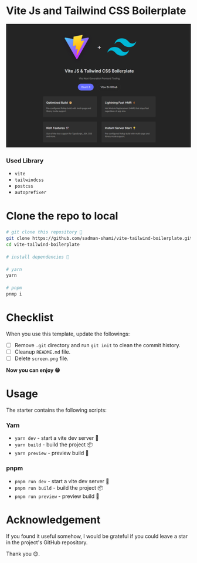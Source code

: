 # Vite Js and Tailwind CSS Boilerplate

![](screen.png)

### Used Library

- `vite`
- `tailwindcss`
- `postcss`
- `autoprefixer`

# Clone the repo to local

```sh
# git clone this repository 🦑
git clone https://github.com/sadman-shami/vite-tailwind-boilerplate.git
cd vite-tailwind-boilerplate

# install dependencies 🧶

# yarn
yarn

# pnpm
pnmp i
```

# Checklist

When you use this template, update the followings:

- [ ] Remove `.git` directory and run `git init` to clean the commit history.
- [ ] Cleanup `README.md` file.
- [ ] Delete `screen.png` file.

**Now you can enjoy 😁**

# Usage

The starter contains the following scripts:

### Yarn

- `yarn dev` - start a vite dev server 🚀
- `yarn build` - build the project 📦
- `yarn preview` - preview build 🎉

### pnpm

- `pnpm run dev` - start a vite dev server 🚀
- `pnpm run build` - build the project 📦
- `pnpm run preview` - preview build 🎉

# Acknowledgement

If you found it useful somehow, I would be grateful if you could leave a star in the project's GitHub repository.

Thank you 😊.
